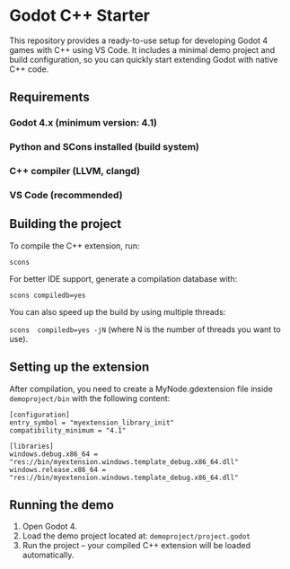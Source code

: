# Godot C++ Starter

This repository provides a ready-to-use setup for developing Godot 4 games with C++ using VS Code.
It includes a minimal demo project and build configuration, so you can quickly start extending Godot with native C++ code.

## Requirements

### Godot 4.x (minimum version: 4.1)
### Python and SCons installed (build system)
### C++ compiler (LLVM, clangd)
### VS Code (recommended)

## Building the project

To compile the C++ extension, run:

```scons```


For better IDE support, generate a compilation database with:

```scons compiledb=yes```


You can also speed up the build by using multiple threads:

```scons  compiledb=yes -jN```
(where N is the number of threads you want to use).


## Setting up the extension

After compilation, you need to create a MyNode.gdextension file inside `demoproject/bin` with the following content:
```
[configuration]
entry_symbol = "myextension_library_init"
compatibility_minimum = "4.1"

[libraries]
windows.debug.x86_64 = "res://bin/myextension.windows.template_debug.x86_64.dll"
windows.release.x86_64 = "res://bin/myextension.windows.template_debug.x86_64.dll"
```

## Running the demo

1) Open Godot 4.
2) Load the demo project located at: `demoproject/project.godot`
3) Run the project – your compiled C++ extension will be loaded automatically.
